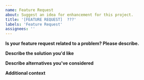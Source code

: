 ```yaml
---
name: Feature Request
about: Suggest an idea for enhancement for this project.
title: '[FEATURE REQUEST]  ???'
labels: 'Feature Request'
assignees: ''
---
```


<!-- Please read carefully!  Issues that do not follow the format WILL be closed without it being resolved!

- Please check both open and closed issues to ensure that it is not previously reported!  Duplicate issues will be closed.

- Please ensure that the feature request title starts with '[FEATURE REQUEST] '.
- Please ensure that the feature request body contains the required section is filled in, keeping the headers intact.

By removing this entire section (from <!-- to ->) you acknowledge that you have searched all the existing open and closed requests and that your feature was not previously requested.
 -->

**Is your feature request related to a problem? Please describe.** <!-- REQUIRED SECTION -->

<!-- A clear and concise description of what the problem is. Ex. I'm always frustrated when [...].  Please replace this entire line with your response. -->

**Describe the solution you'd like** <!-- REQUIRED SECTION -->

<!-- A clear and concise description of what you want to happen.  Please replace this entire line with your response. -->

**Describe alternatives you've considered** <!-- REQUIRED SECTION.  If no alternatives, just put none. -->

<!-- A clear and concise description of any alternative solutions or features you've considered.  Please replace this entire line with your response or 'no alternatives'. -->

**Additional context** <!-- This section is optional and can be removed -->

<!-- Add any other context or screenshots about the feature request here.  Please replace this entire line with your response or completely remove it if not used -->
